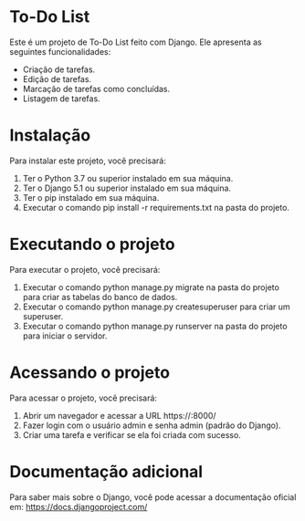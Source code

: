 # To-Do List

Este é um projeto de To-Do List feito com Django. Ele apresenta as seguintes funcionalidades:

* Criação de tarefas.<br>
* Edição de tarefas.<br>
* Marcação de tarefas como concluídas.<br>
* Listagem de tarefas.<br>

# Instalação

Para instalar este projeto, você precisará:

1. Ter o Python 3.7 ou superior instalado em sua máquina.<br>
2. Ter o Django 5.1 ou superior instalado em sua máquina.<br>
3. Ter o pip instalado em sua máquina.<br>
4. Executar o comando pip install -r requirements.txt na pasta do projeto.</br>

# Executando o projeto

Para executar o projeto, você precisará:

1. Executar o comando python manage.py migrate na pasta do projeto para criar as tabelas do banco de dados.<br>
2. Executar o comando python manage.py createsuperuser para criar um superuser.<br>
3. Executar o comando python manage.py runserver na pasta do projeto para iniciar o servidor.</br>

# Acessando o projeto

Para acessar o projeto, você precisará:

1. Abrir um navegador e acessar a URL https://<ip do servidor>:8000/<br>
2. Fazer login com o usuário admin e senha admin (padrão do Django).<br>
3. Criar uma tarefa e verificar se ela foi criada com sucesso.<br>

# Documentação adicional
Para saber mais sobre o Django, você pode acessar a documentação oficial em: https://docs.djangoproject.com/ 
